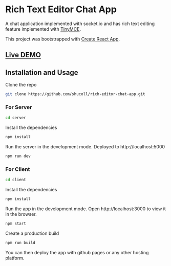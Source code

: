 # Rich Text Editor Chat App

A chat application implemented with socket.io and has rich text editing feature implemented with [TinyMCE](https://www.tiny.cloud/).

This project was bootstrapped with [Create React App](https://github.com/facebook/create-react-app).

## [Live DEMO](https://rich-editor-chat.netlify.app/)

## Installation and Usage

Clone the repo

```sh
git clone https://github.com/shucoll/rich-editor-chat-app.git
```

### For Server

```sh
cd server
```

Install the dependencies

```sh
npm install
```

Run the server in the development mode.
Deployed to http://localhost:5000

```sh
npm run dev
```

### For Client

```sh
cd client
```

Install the dependencies

```sh
npm install
```

Run the app in the development mode.
Open http://localhost:3000 to view it in the browser.

```sh
npm start
```

Create a production build

```sh
npm run build
```

You can then deploy the app with github pages or any other hosting platform.
